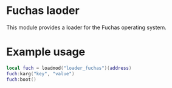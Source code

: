 # Fuchas laoder
This module provides a loader for the Fuchas operating system.

# Example usage
```lua
local fuch = loadmod("loader_fuchas")(address)
fuch:karg("key", "value")
fuch:boot()
```